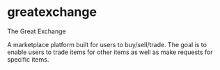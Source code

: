 # greatexchange

The Great Exchange

A marketplace platform built for users to buy/sell/trade. The goal is to enable users to trade items for other items as well as make requests for specific items.
